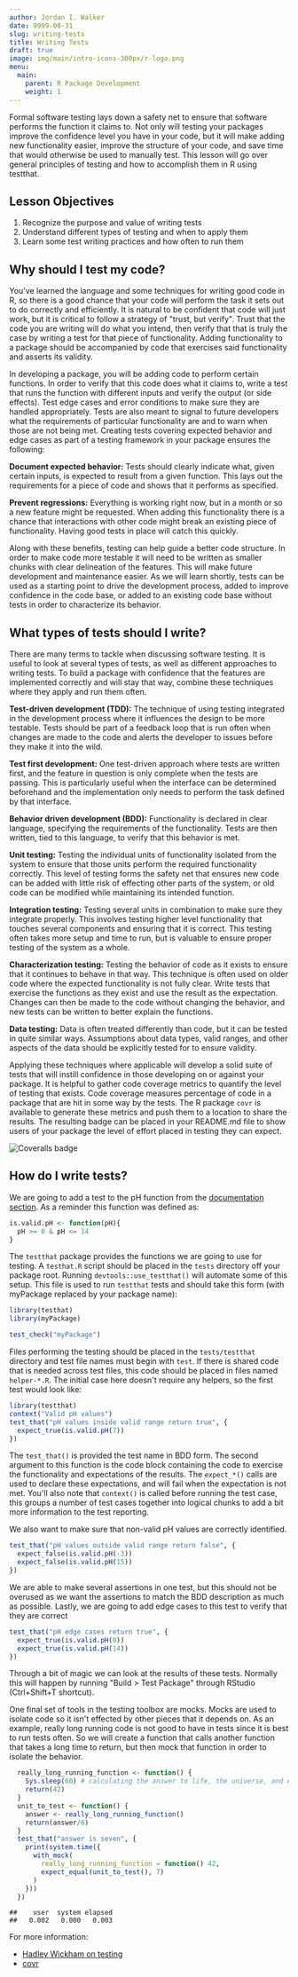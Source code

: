 ```yaml
---
author: Jordan I. Walker
date: 9999-08-31
slug: writing-tests
title: Writing Tests
draft: true
image: img/main/intro-icons-300px/r-logo.png
menu:
  main:
    parent: R Package Development
    weight: 1
---
```

Formal software testing lays down a safety net to ensure that software performs the function it claims to. Not only will testing your packages improve the confidence level you have in your code, but it will make adding new functionality easier, improve the structure of your code, and save time that would otherwise be used to manually test. This lesson will go over general principles of testing and how to accomplish them in R using testthat.

Lesson Objectives
-----------------

1.  Recognize the purpose and value of writing tests
2.  Understand different types of testing and when to apply them
3.  Learn some test writing practices and how often to run them

Why should I test my code?
--------------------------

You've learned the language and some techniques for writing good code in R, so there is a good chance that your code will perform the task it sets out to do correctly and efficiently. It is natural to be confident that code will just work, but it is critical to follow a strategy of "trust, but verify". Trust that the code you are writing will do what you intend, then verify that that is truly the case by writing a test for that piece of functionality. Adding functionality to a package should be accompanied by code that exercises said functionality and asserts its validity.

In developing a package, you will be adding code to perform certain functions. In order to verify that this code does what it claims to, write a test that runs the function with different inputs and verify the output (or side effects). Test edge cases and error conditions to make sure they are handled appropriately. Tests are also meant to signal to future developers what the requirements of particular functionality are and to warn when those are not being met. Creating tests covering expected behavior and edge cases as part of a testing framework in your package ensures the following:

**Document expected behavior:** Tests should clearly indicate what, given certain inputs, is expected to result from a given function. This lays out the requirements for a piece of code and shows that it performs as specified.

**Prevent regressions:** Everything is working right now, but in a month or so a new feature might be requested. When adding this functionality there is a chance that interactions with other code might break an existing piece of functionality. Having good tests in place will catch this quickly.

Along with these benefits, testing can help guide a better code structure. In order to make code more testable it will need to be written as smaller chunks with clear delineation of the features. This will make future development and maintenance easier. As we will learn shortly, tests can be used as a starting point to drive the development process, added to improve confidence in the code base, or added to an existing code base without tests in order to characterize its behavior.

What types of tests should I write?
-----------------------------------

There are many terms to tackle when discussing software testing. It is useful to look at several types of tests, as well as different approaches to writing tests. To build a package with confidence that the features are implemented correctly and will stay that way, combine these techniques where they apply and run them often.

**Test-driven development (TDD):** The technique of using testing integrated in the development process where it influences the design to be more testable. Tests should be part of a feedback loop that is run often when changes are made to the code and alerts the developer to issues before they make it into the wild.

**Test first development:** One test-driven approach where tests are written first, and the feature in question is only complete when the tests are passing. This is particularly useful when the interface can be determined beforehand and the implementation only needs to perform the task defined by that interface.

**Behavior driven development (BDD):** Functionality is declared in clear language, specifying the requirements of the functionality. Tests are then written, tied to this language, to verify that this behavior is met.

**Unit testing:** Testing the individual units of functionality isolated from the system to ensure that those units perform the required functionality correctly. This level of testing forms the safety net that ensures new code can be added with little risk of effecting other parts of the system, or old code can be modified while maintaining its intended function.

**Integration testing:** Testing several units in combination to make sure they integrate properly. This involves testing higher level functionality that touches several components and ensuring that it is correct. This testing often takes more setup and time to run, but is valuable to ensure proper testing of the system as a whole.

**Characterization testing:** Testing the behavior of code as it exists to ensure that it continues to behave in that way. This technique is often used on older code where the expected functionality is not fully clear. Write tests that exercise the functions as they exist and use the result as the expectation. Changes can then be made to the code without changing the behavior, and new tests can be written to better explain the functions.

**Data testing:** Data is often treated differently than code, but it can be tested in quite similar ways. Assumptions about data types, valid ranges, and other aspects of the data should be explicitly tested for to ensure validity.

Applying these techniques where applicable will develop a solid suite of tests that will instill confidence in those developing on or against your package. It is helpful to gather code coverage metrics to quantify the level of testing that exists. Code coverage measures percentage of code in a package that are hit in some way by the tests. The R package `covr` is available to generate these metrics and push them to a location to share the results. The resulting badge can be placed in your README.md file to show users of your package the level of effort placed in testing they can expect.

![Coveralls badge](../static/img/coveralls.png#inline-img "100% coverage")

How do I write tests?
---------------------

We are going to add a test to the pH function from the [documentation section](../doc). As a reminder this function was defined as:

``` r
is.valid.pH <- function(pH){
  pH >= 0 & pH <= 14
}
```

The `testthat` package provides the functions we are going to use for testing. A `testhat.R` script should be placed in the `tests` directory off your package root. Running `devtools::use_testthat()` will automate some of this setup. This file is used to run `testthat` tests and should take this form (with myPackage replaced by your package name):

``` r
library(testhat)
library(myPackage)

test_check("myPackage")
```

Files performing the testing should be placed in the `tests/testthat` directory and test file names must begin with `test`. If there is shared code that is needed across test files, this code should be placed in files named `helper-*.R`. The initial case here doesn't require any helpers, so the first test would look like:

``` r
library(testthat)
context("Valid pH values")
test_that("pH values inside valid range return true", {
  expect_true(is.valid.pH(7))
})
```

The `test_that()` is provided the test name in BDD form. The second argument to this function is the code block containing the code to exercise the functionality and expectations of the results. The `expect_*()` calls are used to declare these expectations, and will fail when the expectation is not met. You'll also note that `context()` is called before running the test case, this groups a number of test cases together into logical chunks to add a bit more information to the test reporting.

We also want to make sure that non-valid pH values are correctly identified.

``` r
test_that("pH values outside valid range return false", {
  expect_false(is.valid.pH(-3))
  expect_false(is.valid.pH(15))
})
```

We are able to make several assertions in one test, but this should not be overused as we want the assertions to match the BDD description as much as possible. Lastly, we are going to add edge cases to this test to verify that they are correct

``` r
test_that("pH edge cases return true", {
  expect_true(is.valid.pH(0))
  expect_true(is.valid.pH(14))
})
```

Through a bit of magic we can look at the results of these tests. Normally this will happen by running "Build &gt; Test Package" through RStudio (Ctrl+Shift+T shortcut).

One final set of tools in the testing toolbox are mocks. Mocks are used to isolate code so it isn't effected by other pieces that it depends on. As an example, really long running code is not good to have in tests since it is best to run tests often. So we will create a function that calls another function that takes a long time to return, but then mock that function in order to isolate the behavior.

``` r
  really_long_running_function <- function() {
    Sys.sleep(60) # calculating the answer to life, the universe, and everything
    return(42)
  }
  unit_to_test <- function() {
    answer <- really_long_running_function()
    return(answer/6)
  }
  test_that("answer is seven", {
    print(system.time({
      with_mock(
        really_long_running_function = function() 42,
        expect_equal(unit_to_test(), 7)
      )
    }))
  })
```

    ##    user  system elapsed 
    ##   0.002   0.000   0.003

For more information:

-   [Hadley Wickham on testing](http://r-pkgs.had.co.nz/tests.html)
-   [covr](https://cran.r-project.org/web/packages/covr/index.html)
